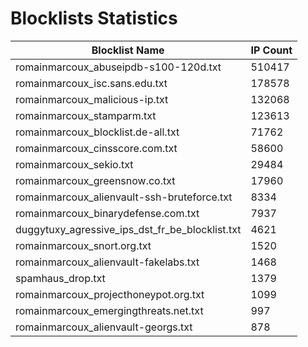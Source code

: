 # Blocklists Statistics
| Blocklist Name | IP Count |
|----|----|
| romainmarcoux_abuseipdb-s100-120d.txt | 510417 |
| romainmarcoux_isc.sans.edu.txt | 178578 |
| romainmarcoux_malicious-ip.txt | 132068 |
| romainmarcoux_stamparm.txt | 123613 |
| romainmarcoux_blocklist.de-all.txt | 71762 |
| romainmarcoux_cinsscore.com.txt | 58600 |
| romainmarcoux_sekio.txt | 29484 |
| romainmarcoux_greensnow.co.txt | 17960 |
| romainmarcoux_alienvault-ssh-bruteforce.txt | 8334 |
| romainmarcoux_binarydefense.com.txt | 7937 |
| duggytuxy_agressive_ips_dst_fr_be_blocklist.txt | 4621 |
| romainmarcoux_snort.org.txt | 1520 |
| romainmarcoux_alienvault-fakelabs.txt | 1468 |
| spamhaus_drop.txt | 1379 |
| romainmarcoux_projecthoneypot.org.txt | 1099 |
| romainmarcoux_emergingthreats.net.txt | 997 |
| romainmarcoux_alienvault-georgs.txt | 878 |
